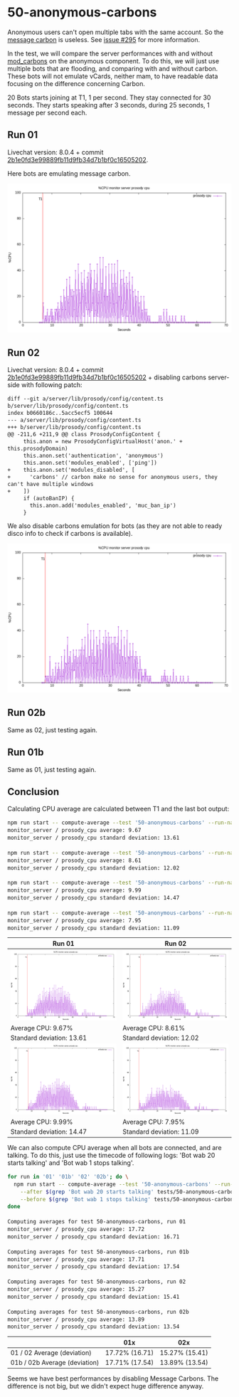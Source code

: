 # 50-anonymous-carbons

Anonymous users can't open multiple tabs with the same account.
So the [message carbon](https://xmpp.org/extensions/xep-0280.html) is useless.
See [issue #295](https://github.com/JohnXLivingston/peertube-plugin-livechat/issues/295) for more information.

In the test, we will compare the server performances with and without [mod_carbons](https://prosody.im/doc/modules/mod_carbons) on the anonymous component.
To do this, we will just use multiple bots that are flooding, and comparing with and without carbon.
These bots will not emulate vCards, neither mam, to have readable data focusing on the difference concerning Carbon.

20 Bots starts joining at T1, 1 per second. They stay connected for 30 seconds. They starts speaking after 3 seconds, during 25 seconds, 1 message per second each.

## Run 01

Livechat version: 8.0.4 + commit [2b1e0fd3e99889fb11d9fb34d7b1bf0c16505202](https://github.com/JohnXLivingston/peertube-plugin-livechat/commits/2b1e0fd3e99889fb11d9fb34d7b1bf0c16505202).

Here bots are emulating message carbon.

![ProsodyCPU](results/01/monitor_server_prosody_cpu.png)

## Run 02

Livechat version: 8.0.4 + commit [2b1e0fd3e99889fb11d9fb34d7b1bf0c16505202](https://github.com/JohnXLivingston/peertube-plugin-livechat/commits/2b1e0fd3e99889fb11d9fb34d7b1bf0c16505202) + disabling carbons server-side with following patch:

```git
diff --git a/server/lib/prosody/config/content.ts b/server/lib/prosody/config/content.ts
index b0660186c..5acc5ecf5 100644
--- a/server/lib/prosody/config/content.ts
+++ b/server/lib/prosody/config/content.ts
@@ -211,6 +211,9 @@ class ProsodyConfigContent {
     this.anon = new ProsodyConfigVirtualHost('anon.' + this.prosodyDomain)
     this.anon.set('authentication', 'anonymous')
     this.anon.set('modules_enabled', ['ping'])
+    this.anon.set('modules_disabled', [
+      'carbons' // carbon make no sense for anonymous users, they can't have multiple windows
+    ])
     if (autoBanIP) {
       this.anon.add('modules_enabled', 'muc_ban_ip')
     }
```

We also disable carbons emulation for bots (as they are not able to ready disco info to check if carbons is available).

![ProsodyCPU](results/02/monitor_server_prosody_cpu.png)

## Run 02b

Same as 02, just testing again.

## Run 01b

Same as 01, just testing again.

## Conclusion

Calculating CPU average are calculated between T1 and the last bot output:

```bash
npm run start -- compute-average --test '50-anonymous-carbons' --run-name '01' --after 6.809  --before 56.498
monitor_server / prosody_cpu average: 9.67
monitor_server / prosody_cpu standard deviation: 13.61

npm run start -- compute-average --test '50-anonymous-carbons' --run-name '02' --after 7.626  --before 57.288
monitor_server / prosody_cpu average: 8.61
monitor_server / prosody_cpu standard deviation: 12.02

npm run start -- compute-average --test '50-anonymous-carbons' --run-name '01b' --after 7.425  --before 57.066
monitor_server / prosody_cpu average: 9.99
monitor_server / prosody_cpu standard deviation: 14.47

npm run start -- compute-average --test '50-anonymous-carbons' --run-name '02b' --after 6.666  --before 56.331
monitor_server / prosody_cpu average: 7.95
monitor_server / prosody_cpu standard deviation: 11.09
```

|Run 01|Run 02|
|--|--|
|![ProsodyCPU](results/01/monitor_server_prosody_cpu.png)|![ProsodyCPU](results/02/monitor_server_prosody_cpu.png)|
|Average CPU: 9.67%|Average CPU: 8.61%|
|Standard deviation: 13.61|Standard deviation: 12.02|
|![ProsodyCPU](results/01b/monitor_server_prosody_cpu.png)|![ProsodyCPU](results/02b/monitor_server_prosody_cpu.png)|
|Average CPU: 9.99%|Average CPU: 7.95%|
|Standard deviation: 14.47|Standard deviation: 11.09|

We can also compute CPU average when all bots are connected, and are talking.
To do this, just use the timecode of following logs: 'Bot wab 20 starts talking' and 'Bot wab 1 stops talking'.

```bash
for run in '01' '01b' '02' '02b'; do \
  npm run start -- compute-average --test '50-anonymous-carbons' --run-name $run \
    --after $(grep 'Bot wab 20 starts talking' tests/50-anonymous-carbons/$run.output.md | cut -d '(' -f 2 | cut -d 's' -f 1) \
    --before $(grep 'Bot wab 1 stops talking' tests/50-anonymous-carbons/$run.output.md | cut -d '(' -f 2 | cut -d 's' -f 1)
done

Computing averages for test 50-anonymous-carbons, run 01
monitor_server / prosody_cpu average: 17.72
monitor_server / prosody_cpu standard deviation: 16.71

Computing averages for test 50-anonymous-carbons, run 01b
monitor_server / prosody_cpu average: 17.71
monitor_server / prosody_cpu standard deviation: 17.54

Computing averages for test 50-anonymous-carbons, run 02
monitor_server / prosody_cpu average: 15.27
monitor_server / prosody_cpu standard deviation: 15.41

Computing averages for test 50-anonymous-carbons, run 02b
monitor_server / prosody_cpu average: 13.89
monitor_server / prosody_cpu standard deviation: 13.54
```

||01x|02x|
|--|--|--|
|01 / 02 Average (deviation)|17.72% (16.71)|15.27% (15.41)|
|01b / 02b Average (deviation)|17.71% (17.54)|13.89% (13.54)|

Seems we have best performances by disabling Message Carbons. The difference is not big, but we didn't expect huge difference anyway.
